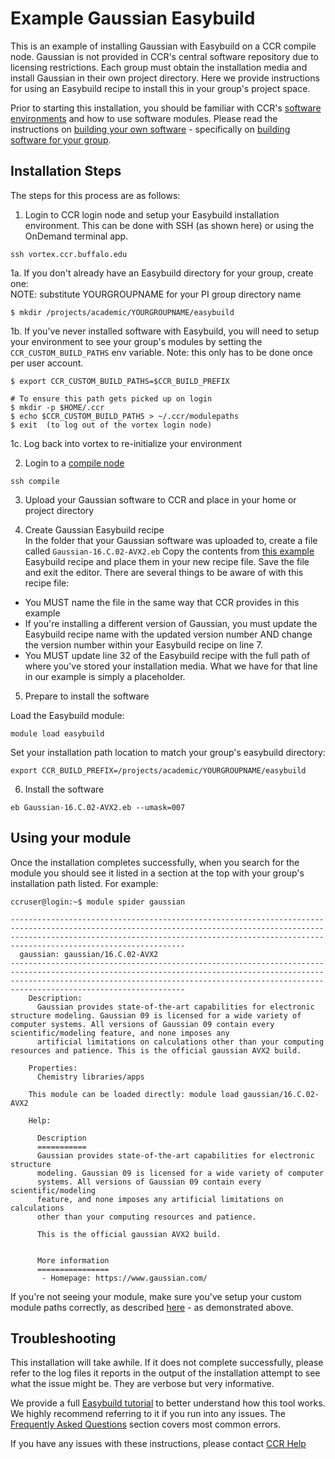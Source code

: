 # Example Gaussian Easybuild

This is an example of installing Gaussian with Easybuild on a CCR compile node.  Gaussian is not provided in CCR's central software repository due to licensing restrictions.  Each group must obtain the installation media and install Gaussian in their own project directory.  Here we provide instructions for using an Easybuild recipe to install this in your group's project space.

Prior to starting this installation, you should be familiar with CCR's [software environments](https://docs.ccr.buffalo.edu/en/latest/software/modules/) and how to use software modules.  Please read the instructions on [building your own software](https://docs.ccr.buffalo.edu/en/latest/software/building/) - specifically on [building software for your group](https://docs.ccr.buffalo.edu/en/latest/software/building/#building-modules-for-your-group).

## Installation Steps  

The steps for this process are as follows:  

1. Login to CCR login node and setup your Easybuild installation environment.  This can be done with SSH (as shown here) or using the OnDemand terminal app.  

```
ssh vortex.ccr.buffalo.edu
```

1a. If you don't already have an Easybuild directory for your group, create one:  
NOTE: substitute YOURGROUPNAME for your PI group directory name

```
$ mkdir /projects/academic/YOURGROUPNAME/easybuild 
```

1b. If you've never installed software with Easybuild, you will need to setup your environment to see your group's modules by setting the `CCR_CUSTOM_BUILD_PATHS` env variable. Note: this only has to be done once per user account.

```
$ export CCR_CUSTOM_BUILD_PATHS=$CCR_BUILD_PREFIX

# To ensure this path gets picked up on login
$ mkdir -p $HOME/.ccr
$ echo $CCR_CUSTOM_BUILD_PATHS > ~/.ccr/modulepaths
$ exit  (to log out of the vortex login node)
```

1c. Log back into vortex to re-initialize your environment

2. Login to a [compile node](https://docs.ccr.buffalo.edu/en/latest/hpc/clusters/#compile-nodes)  
```
ssh compile
```

3. Upload your Gaussian software to CCR and place in your home or project directory

4. Create Gaussian Easybuild recipe  
In the folder that your Gaussian software was uploaded to, create a file called `Gaussian-16.C.02-AVX2.eb`  Copy the contents from [this example](Gaussian-16.C.02-AVX2.eb) Easybuild recipe and place them in your new recipe file.  Save the file and exit the editor.  There are several things to be aware of with this recipe file:  
- You MUST name the file in the same way that CCR provides in this example
- If you're installing a different version of Gaussian, you must update the Easybuild recipe name with the updated version number AND change the version number within your Easybuild recipe on line 7.  
- You MUST update line 32 of the Easybuild recipe with the full path of where you've stored your installation media. What we have for that line in our example is simply a placeholder.  

5. Prepare to install the software

Load the Easybuild module: 
```
module load easybuild
```

Set your installation path location to match your group's easybuild directory:  
```
export CCR_BUILD_PREFIX=/projects/academic/YOURGROUPNAME/easybuild
```

6. Install the software

```
eb Gaussian-16.C.02-AVX2.eb --umask=007
```

## Using your module  

Once the installation completes successfully, when you search for the module you should see it listed in a section at the top with your group's installation path listed.  For example:  

```
ccruser@login:~$ module spider gaussian

---------------------------------------------------------------------------------------------------------------------------------------------------------------------------------------------------------------------------------------------------------
  gaussian: gaussian/16.C.02-AVX2
---------------------------------------------------------------------------------------------------------------------------------------------------------------------------------------------------------------------------------------------------------
    Description:
      Gaussian provides state-of-the-art capabilities for electronic structure modeling. Gaussian 09 is licensed for a wide variety of computer systems. All versions of Gaussian 09 contain every scientific/modeling feature, and none imposes any
      artificial limitations on calculations other than your computing resources and patience. This is the official gaussian AVX2 build.

    Properties:
      Chemistry libraries/apps

    This module can be loaded directly: module load gaussian/16.C.02-AVX2

    Help:

      Description
      ===========
      Gaussian provides state-of-the-art capabilities for electronic structure
      modeling. Gaussian 09 is licensed for a wide variety of computer
      systems. All versions of Gaussian 09 contain every scientific/modeling
      feature, and none imposes any artificial limitations on calculations
      other than your computing resources and patience.

      This is the official gaussian AVX2 build.


      More information
      ================
       - Homepage: https://www.gaussian.com/
```

If you're not seeing your module, make sure you've setup your custom module paths correctly, as described [here](https://docs.ccr.buffalo.edu/en/latest/software/building/#building-modules-for-your-group) - as demonstrated above.  



## Troubleshooting  

This installation will take awhile.  If it does not complete successfully, please refer to the log files it reports in the output of the installation attempt to see what the issue might be.  They are verbose but very informative. 

We provide a full [Easybuild tutorial](https://docs.ccr.buffalo.edu/en/latest/howto/easybuild/) to better understand how this tool works.  We highly recommend referring to it if you run into any issues.  The [Frequently Asked Questions](https://docs.ccr.buffalo.edu/en/latest/howto/easybuild/#frequently-asked-questions) section covers most common errors.

If you have any issues with these instructions, please contact [CCR Help](https://docs.ccr.buffalo.edu/en/latest/help/)

